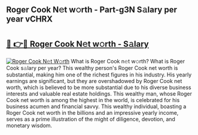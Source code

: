 ## Roger Cook N𝚎t w𝚘rth - Part-g3N S𝚊lary per year vCHRX

# <h2><a href="http://gc2lkqz.nevu.top/?p=Roger+Cook">🔗 👉🔴 Roger Cook N𝚎t w𝚘rth - S𝚊lary</a></h2>

[![Roger Cook N𝚎t W𝚘rth](https://i.imgur.com/Oavwk0R.jpeg)](http://gc2lkqz.nevu.top/?p=Roger+Cook)
What is Roger Cook n𝚎t w𝚘rth? What is Roger Cook s𝚊lary per year?
This wealthy person's Roger Cook net worth is substantial, making him one of the richest figures in his industry. His yearly earnings are significant, but they are overshadowed by Roger Cook net worth, which is believed to be more substantial due to his diverse business interests and valuable real estate holdings. This wealthy man, whose Roger Cook net worth is among the highest in the world, is celebrated for his business acumen and financial savvy. This wealthy individual, boasting a Roger Cook net worth in the billions and an impressive yearly income, serves as a prime illustration of the might of diligence, devotion, and monetary wisdom.
